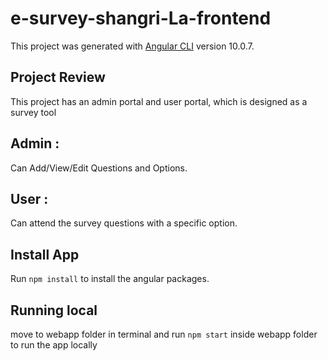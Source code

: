  # e-survey-shangri-La-frontend

This project was generated with [Angular CLI](https://github.com/angular/angular-cli) version 10.0.7.


## Project Review
This project has an admin portal and user portal, which is designed as a survey tool
## Admin :
Can Add/View/Edit Questions and Options.
## User :
Can attend the survey questions with a specific option.

## Install App

Run `npm install` to install the angular packages.
## Running local

move to webapp folder in terminal and run `npm start` inside webapp folder to run the app locally

